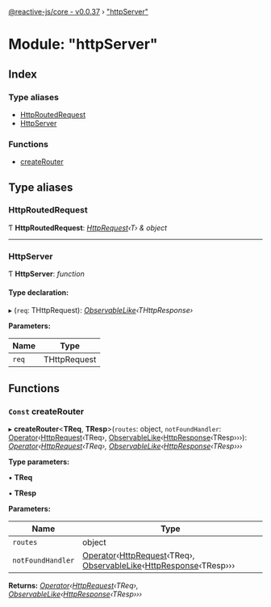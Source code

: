 [@reactive-js/core - v0.0.37](../README.md) › ["httpServer"](_httpserver_.md)

# Module: "httpServer"

## Index

### Type aliases

* [HttpRoutedRequest](_httpserver_.md#httproutedrequest)
* [HttpServer](_httpserver_.md#httpserver)

### Functions

* [createRouter](_httpserver_.md#const-createrouter)

## Type aliases

###  HttpRoutedRequest

Ƭ **HttpRoutedRequest**: *[HttpRequest](_http_.md#httprequest)‹T› & object*

___

###  HttpServer

Ƭ **HttpServer**: *function*

#### Type declaration:

▸ (`req`: THttpRequest): *[ObservableLike](../interfaces/_observable_.observablelike.md)‹THttpResponse›*

**Parameters:**

Name | Type |
------ | ------ |
`req` | THttpRequest |

## Functions

### `Const` createRouter

▸ **createRouter**<**TReq**, **TResp**>(`routes`: object, `notFoundHandler`: [Operator](_functions_.md#operator)‹[HttpRequest](_http_.md#httprequest)‹TReq›, [ObservableLike](../interfaces/_observable_.observablelike.md)‹[HttpResponse](_http_.md#httpresponse)‹TResp›››): *[Operator](_functions_.md#operator)‹[HttpRequest](_http_.md#httprequest)‹TReq›, [ObservableLike](../interfaces/_observable_.observablelike.md)‹[HttpResponse](_http_.md#httpresponse)‹TResp›››*

**Type parameters:**

▪ **TReq**

▪ **TResp**

**Parameters:**

Name | Type |
------ | ------ |
`routes` | object |
`notFoundHandler` | [Operator](_functions_.md#operator)‹[HttpRequest](_http_.md#httprequest)‹TReq›, [ObservableLike](../interfaces/_observable_.observablelike.md)‹[HttpResponse](_http_.md#httpresponse)‹TResp››› |

**Returns:** *[Operator](_functions_.md#operator)‹[HttpRequest](_http_.md#httprequest)‹TReq›, [ObservableLike](../interfaces/_observable_.observablelike.md)‹[HttpResponse](_http_.md#httpresponse)‹TResp›››*

